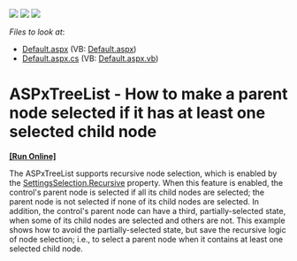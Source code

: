 <!-- default badges list -->
![](https://img.shields.io/endpoint?url=https://codecentral.devexpress.com/api/v1/VersionRange/128548281/13.1.4%2B)
[![](https://img.shields.io/badge/Open_in_DevExpress_Support_Center-FF7200?style=flat-square&logo=DevExpress&logoColor=white)](https://supportcenter.devexpress.com/ticket/details/E4548)
[![](https://img.shields.io/badge/📖_How_to_use_DevExpress_Examples-e9f6fc?style=flat-square)](https://docs.devexpress.com/GeneralInformation/403183)
<!-- default badges end -->
<!-- default file list -->
*Files to look at*:

* [Default.aspx](./CS/WebSite/Default.aspx) (VB: [Default.aspx](./VB/WebSite/Default.aspx))
* [Default.aspx.cs](./CS/WebSite/Default.aspx.cs) (VB: [Default.aspx.vb](./VB/WebSite/Default.aspx.vb))
<!-- default file list end -->
# ASPxTreeList - How to make a parent node selected if it has at least one selected child node
<!-- run online -->
**[[Run Online]](https://codecentral.devexpress.com/e4548/)**
<!-- run online end -->


<p>The ASPxTreeList supports recursive node selection, which is enabled by the <a href="http://documentation.devexpress.com/#AspNet/DevExpressWebASPxTreeListTreeListSettingsSelection_Recursivetopic"><u>SettingsSelection.Recursive</u></a> property. When this feature is enabled, the control's parent node is selected if all its child nodes are selected; the parent node is not selected if none of its child nodes are  selected. In addition, the control's parent node can have a third, partially-selected state, when some of its child nodes are selected and others are not. This example shows how to avoid the partially-selected state, but save the recursive logic of node selection; i.e., to select a parent node when it contains at least one selected child node.</p>

<br/>


